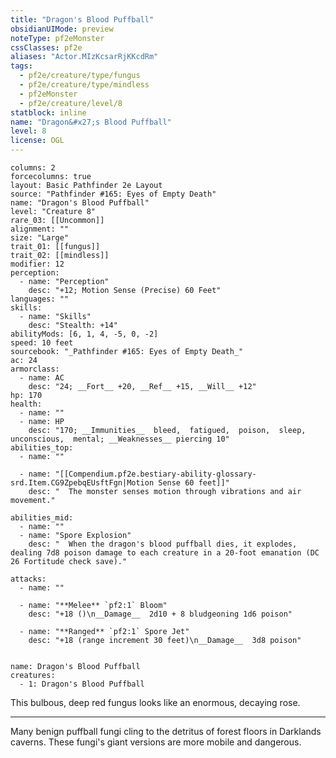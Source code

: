 ```yaml
---
title: "Dragon's Blood Puffball"
obsidianUIMode: preview
noteType: pf2eMonster
cssClasses: pf2e
aliases: "Actor.MIzKcsarRjKKcdRm" 
tags:
  - pf2e/creature/type/fungus
  - pf2e/creature/type/mindless
  - pf2eMonster
  - pf2e/creature/level/8
statblock: inline
name: "Dragon&#x27;s Blood Puffball"
level: 8
license: OGL
---
```


```statblock
columns: 2
forcecolumns: true
layout: Basic Pathfinder 2e Layout
source: "Pathfinder #165: Eyes of Empty Death"
name: "Dragon's Blood Puffball"
level: "Creature 8"
rare_03: [[Uncommon]]
alignment: ""
size: "Large"
trait_01: [[fungus]]
trait_02: [[mindless]]
modifier: 12
perception:
  - name: "Perception"
    desc: "+12; Motion Sense (Precise) 60 Feet"
languages: ""
skills:
  - name: "Skills"
    desc: "Stealth: +14"
abilityMods: [6, 1, 4, -5, 0, -2]
speed: 10 feet
sourcebook: "_Pathfinder #165: Eyes of Empty Death_"
ac: 24
armorclass:
  - name: AC
    desc: "24; __Fort__ +20, __Ref__ +15, __Will__ +12"
hp: 170
health:
  - name: ""
  - name: HP
    desc: "170; __Immunities__  bleed,  fatigued,  poison,  sleep,  unconscious,  mental; __Weaknesses__ piercing 10"
abilities_top:
  - name: ""

  - name: "[[Compendium.pf2e.bestiary-ability-glossary-srd.Item.CG9ZpebqEUsftFgn|Motion Sense 60 feet]]"
    desc: "  The monster senses motion through vibrations and air movement."

abilities_mid:
  - name: ""
  - name: "Spore Explosion"
    desc: "  When the dragon's blood puffball dies, it explodes, dealing 7d8 poison damage to each creature in a 20-foot emanation (DC 26 Fortitude check save)."

attacks:
  - name: ""

  - name: "**Melee** `pf2:1` Bloom"
    desc: "+18 ()\n__Damage__  2d10 + 8 bludgeoning 1d6 poison"

  - name: "**Ranged** `pf2:1` Spore Jet"
    desc: "+18 (range increment 30 feet)\n__Damage__  3d8 poison"
 
```

```encounter-table
name: Dragon's Blood Puffball
creatures:
  - 1: Dragon's Blood Puffball
```



This bulbous, deep red fungus looks like an enormous, decaying rose.

* * *

Many benign puffball fungi cling to the detritus of forest floors in Darklands caverns. These fungi's giant versions are more mobile and dangerous.
